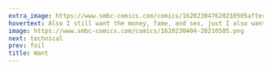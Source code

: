 ```yaml
---
extra_image: https://www.smbc-comics.com/comics/162023047620210505after.png
hovertext: Also I still want the money, fame, and sex, just I also want to ruin lives too.
image: https://www.smbc-comics.com/comics/1620230404-20210505.png
next: technical
prev: foil
title: Want
---
```

